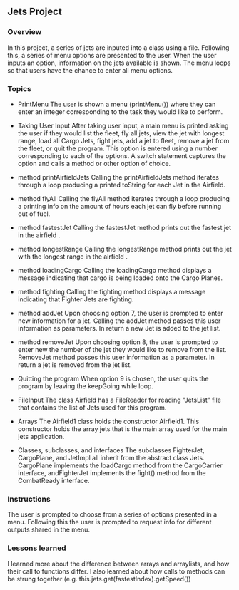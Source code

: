 ## Jets Project

### Overview

In this project, a series of jets are inputed into a class using a file. Following this, a series of menu options are presented to the user. When the user inputs an option, information on the jets available is shown. The menu loops so that users have the chance to enter all menu options.

### Topics

* PrintMenu
The user is shown a menu (printMenu()) where they can enter an integer corresponding to the task they would like to perform.

* Taking User Input
After taking user input, a main menu is printed asking the user if they would list the fleet, fly all jets, view the jet with longest range, load all Cargo Jets, fight jets, add a jet to fleet, remove a jet from the fleet, or quit the program. This option is entered using a number corresponding to each of the options. A switch statement captures the option and calls a method or other option of choice.

* method printAirfieldJets
Calling the printAirfieldJets method iterates through a loop producing a printed toString for each Jet in the Airfield.

* method flyAll
Calling the flyAll method iterates through a loop producing a printing info on the amount of hours each jet can fly before running out of fuel.

* method fastestJet
Calling the fastestJet method prints out the fastest jet in the airfield .

* method longestRange
Calling the longestRange method prints out the jet with the longest range in the airfield .

* method loadingCargo
Calling the loadingCargo method displays a message indicating that cargo is being loaded onto the Cargo Planes.

* method fighting
Calling the fighting method displays a message indicating that Fighter Jets  are fighting.

* method addJet
Upon choosing option 7, the user is prompted to enter new information for a jet.
Calling the addJet method passes this user information as parameters. In return a new Jet is added to the jet list.

* method removeJet
Upon choosing option 8, the user is prompted to enter new the number of the jet they would like to remove from the list. RemoveJet method passes this user information as a parameter. In return a jet is removed from the jet list.

* Quitting the program
When option 9 is chosen, the user quits the program by leaving the keepGoing while loop.

* FileInput
The class Airfield has a FileReader for reading "JetsList" file that contains the list of Jets used for this program.

* Arrays
The Airfield1 class holds the constructor Airfield1. This constructor holds the array jets that is the main array used for the main jets application.

* Classes, subclasses, and interfaces
The subclasses FighterJet, CargoPlane, and JetImpl all inherit from the abstract class Jets. CargoPlane implements the loadCargo method from the CargoCarrier interface, andFighterJet implements the fight() method from the CombatReady interface.

### Instructions
The user is prompted to choose from a series of options presented in a menu. Following this the user is prompted to request info for different outputs shared in the menu.

### Lessons learned
I learned more about the difference between arrays and arraylists, and how their call to functions differ. I also learned about how calls to methods can be strung together (e.g. this.jets.get(fastestIndex).getSpeed())
